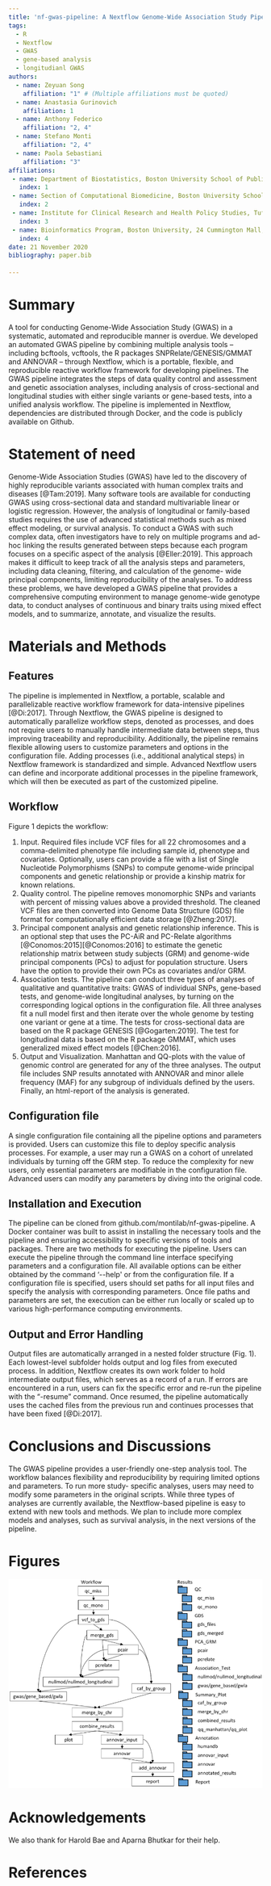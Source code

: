 ```yaml
---
title: 'nf-gwas-pipeline: A Nextflow Genome-Wide Association Study Pipeline'
tags:
  - R
  - Nextflow
  - GWAS
  - gene-based analysis
  - longitudianl GWAS
authors:
  - name: Zeyuan Song
    affiliation: "1" # (Multiple affiliations must be quoted)
  - name: Anastasia Gurinovich
    affiliation: 1
  - name: Anthony Federico
    affiliation: "2, 4"
  - name: Stefano Monti
    affiliation: "2, 4"
  - name: Paola Sebastiani
    affiliation: "3"
affiliations:
 - name: Department of Biostatistics, Boston University School of Public Health, 801 Massachusetts Avenue 3rd Floor, Boston, MA 02218, USA
   index: 1
 - name: Section of Computational Biomedicine, Boston University School of Medicine, 72 East Concord St., Boston, MA 02218, USA
   index: 2
 - name: Institute for Clinical Research and Health Policy Studies, Tufts Medical Center, 800 Washington Street, Boston, MA 02111, USA
   index: 3
 - name: Bioinformatics Program, Boston University, 24 Cummington Mall, Boston, MA 02215, USA
   index: 4
date: 21 November 2020
bibliography: paper.bib

---
```


# Summary

A tool for conducting Genome-Wide Association Study (GWAS) in a systematic, automated and reproducible manner is overdue. We developed an automated GWAS pipeline by combining multiple analysis tools – including bcftools, vcftools, the R packages SNPRelate/GENESIS/GMMAT and ANNOVAR – through Nextflow, which is a portable, flexible, and reproducible reactive workflow framework for developing pipelines. The GWAS pipeline integrates the steps of data quality control and assessment and genetic association analyses, including analysis of cross-sectional and longitudinal studies with either single variants or gene-based tests, into a unified analysis workflow. The pipeline is implemented in Nextflow, dependencies are distributed through Docker, and the code is publicly available on Github.

# Statement of need

Genome-Wide Association Studies (GWAS) have led to the discovery of highly reproducible variants associated with human complex traits and diseases [@Tam:2019]. Many software tools are available for conducting GWAS using cross-sectional data and standard multivariable linear or logistic regression. However, the analysis of longitudinal or family-based studies requires the use of advanced statistical methods such as mixed effect modeling, or survival analysis. To conduct a GWAS with such complex data, often investigators have to rely on multiple programs and ad-hoc linking the results generated between steps because each program focuses on a specific aspect of the analysis [@Eller:2019]. This approach makes it difficult to keep track of all the analysis steps and parameters, including data cleaning, filtering, and calculation of the genome- wide principal components, limiting reproducibility of the analyses. To address these problems, we have developed a GWAS pipeline that provides a comprehensive computing environment to manage genome-wide genotype data, to conduct analyses of continuous and binary traits using mixed effect models, and to summarize, annotate, and visualize the results.

# Materials and Methods
## Features
The pipeline is implemented in Nextflow, a portable, scalable and parallelizable reactive workflow framework for data-intensive pipelines [@Di:2017]. Through Nextflow, the GWAS pipeline is designed to automatically parallelize workflow steps, denoted as processes, and does not require users to manually handle intermediate data between steps, thus improving traceability and reproducibility. Additionally, the pipeline remains flexible allowing users to customize parameters and options in the configuration file. Adding processes (i.e., additional analytical steps) in Nextflow framework is standardized and simple. Advanced Nextflow users can define and incorporate additional processes in the pipeline framework, which will then be executed as part of the customized pipeline.

## Workflow
Figure 1 depicts the workflow:
1. Input. Required files include VCF files for all 22 chromosomes and a comma-delimited phenotype file including sample id, phenotype and covariates. Optionally, users can provide a file with a list of Single Nucleotide Polymorphisms (SNPs) to compute genome-wide principal components and genetic relationship or provide a kinship matrix for known relations.
2. Quality control. The pipeline removes monomorphic SNPs and variants with percent of missing values above a provided threshold. The cleaned VCF files are then converted into Genome Data Structure (GDS) file format for computationally efficient data storage [@Zheng:2017].
3. Principal component analysis and genetic relationship inference. This is an optional step that uses the PC-AiR and PC-Relate algorithms [@Conomos:2015][@Conomos:2016] to estimate the genetic relationship matrix between study subjects (GRM) and genome-wide principal components (PCs) to adjust for population structure. Users have the option to provide their own PCs as covariates and/or GRM.
4. Association tests. The pipeline can conduct three types of analyses of qualitative and quantitative traits: GWAS of individual SNPs, gene-based tests, and genome-wide longitudinal analyses, by turning on the corresponding logical options in the configuration file. All three analyses fit a null model first and then iterate over the whole genome by testing one variant or gene at a time. The tests for cross-sectional data are based on the R package GENESIS [@Gogarten:2019]. The test for longitudinal data is based on the R package GMMAT, which uses generalized mixed effect models [@Chen:2016].
5. Output and Visualization. Manhattan and QQ-plots with the value of genomic control are generated for any of the three analyses. The output file includes SNP results annotated with ANNOVAR and minor allele frequency (MAF) for any subgroup of individuals defined by the users. Finally, an html-report of the analysis is generated.

## Configuration file
A single configuration file containing all the pipeline options and parameters is provided. Users can customize this file to deploy specific analysis processes. For example, a user may run a GWAS on a cohort of unrelated individuals by turning off the GRM step. To reduce the complexity for new users, only essential parameters are modifiable in the configuration file. Advanced users can modify any parameters by diving into the original code.

## Installation and Execution
The pipeline can be cloned from github.com/montilab/nf-gwas-pipeline. A Docker container was built to assist in installing the necessary tools and the pipeline and ensuring accessibility to specific versions of tools and packages.
There are two methods for executing the pipeline. Users can execute the pipeline through the command line interface specifying parameters and a configuration file. All available options can be either obtained by the command ‘--help' or from the configuration file. If a configuration file is specified, users should set paths for all input files and specify the analysis with corresponding parameters. Once file paths and parameters are set, the execution can be either run locally or scaled up to various high-performance computing environments.

## Output and Error Handling
Output files are automatically arranged in a nested folder structure (Fig. 1). Each lowest-level subfolder holds output and log files from executed process. In addition, Nextflow creates its own work folder to hold intermediate output files, which serves as a record of a run. If errors are encountered in a run, users can fix the specific error and re-run the pipeline with the “-resume” command. Once resumed, the pipeline automatically uses the cached files from the previous run and continues processes that have been fixed [@Di:2017].

# Conclusions and Discussions
The GWAS pipeline provides a user-friendly one-step analysis tool. The workflow balances flexibility and reproducibility by requiring limited options and parameters. To run more study- specific analyses, users may need to modify some parameters in the original scripts. While three types of analyses are currently available, the Nextflow-based pipeline is easy to extend with new tools and methods. We plan to include more complex models and analyses, such as survival analysis, in the next versions of the pipeline.

# Figures
![Figure 1](nf-gwas-pipeline.png)

# Acknowledgements
We also thank for Harold Bae and Aparna Bhutkar for their help.

# References

